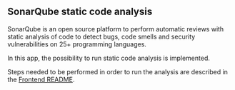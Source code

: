 ## SonarQube static code analysis

SonarQube is an open source platform to perform automatic reviews with static analysis of code to detect bugs, code smells and security vulnerabilities on 25+ programming languages. 

In this app, the possibility to run static code analysis is implemented. 

Steps needed to be performed in order to run the analysis are described in the [Frontend README](https://github.com/YuliaKokorieva/bikes-project/blob/master/BikeRidesFront/README.md#setting-up-sonarqube-and-running-static-code-analysis). 